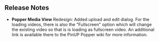 ## Release Notes

- **Popper Media View** Redesign: Added upload and edit dialog. For the loading videos, there is also the "Fullscreen" option which will change the existing video so that is is loading as fullscreen video. An additional link is available there to the PinUP Popper wiki for more information.

